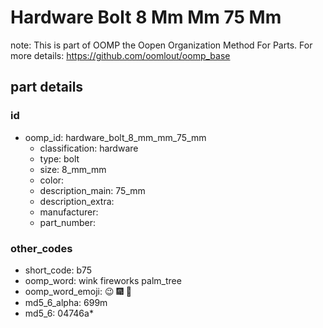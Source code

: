 # Hardware Bolt 8 Mm Mm 75 Mm  

note: This is part of OOMP the Oopen Organization Method For Parts. For more details: https://github.com/oomlout/oomp_base

##  part details





### id
* oomp_id: hardware_bolt_8_mm_mm_75_mm
  * classification: hardware
  * type: bolt
  * size: 8_mm_mm
  * color: 
  * description_main: 75_mm
  * description_extra: 
  * manufacturer: 
  * part_number: 

### other_codes
* short_code: b75
* oomp_word: wink fireworks palm_tree
* oomp_word_emoji: :wink: :fireworks: :palm_tree:
* md5_6_alpha: 699m
* md5_6: 04746a* 